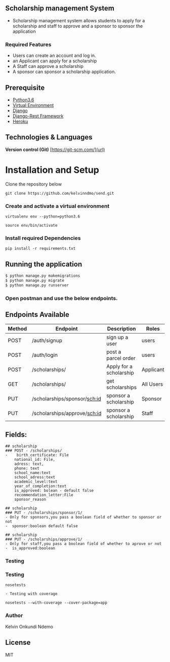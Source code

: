 ## Scholarship management System 

- Scholarship management system allows students to apply for a scholarship and staff to approve and a sponsor to sponsor the application

### Required Features
- Users can create an account and log in.
- an Applicant can apply for a scholarship
- A Staff can approve a scholarship
- A sponsor can sponsor a scholarship application.



## Prerequisite

- [Python3.6](https://www.python.org/downloads/release/python-365/)
- [Virtual Environment](https://virtualenv.pypa.io/en/stable/installation/)
- [Django](https://www.djangoproject.com/)
- [Django-Rest Framework](https://www.django-rest-framework.org/)
- [Heroku](https://dashboard.heroku.com/)

## Technologies & Languages


**Version control (Git)** [https://git-scm.com/](url)

# Installation and Setup

Clone the repository below

```
git clone https://github.com/kelvinndmo/send.git
```

### Create and activate a virtual environment

    virtualenv env --python=python3.6

    source env/bin/activate

### Install required Dependencies

    pip install -r requirements.txt

## Running the application

```bash
$ python manage.py makemigrations
$ python manage.py migrate
$ python manage.py runserver
```


### Open postman and use the below endpoints.


## Endpoints Available

| Method | Endpoint                        | Description                           | Roles         |
| ------ | ------------------------------- | ------------------------------------- | ------------  |
| POST   | /auth/signup                    | sign up a user                        | users         |
| POST   | /auth/login                     | post a parcel order                   | users         |
| POST   |/scholarships/                   | Apply for a scholarship               | Applicant     |
| GET    | /scholarships/                  | get scholarships                      | All Users     |
| PUT    | /scholarships/sponsor/<sch:id>  | sponsor a scholarship                 | Sponsor       |
| PUT    | /scholarships/approve/<sch:id>  | sponsor a scholarship                 | Staff         |

## Fields:
```
## scholarship
### POST - /scholarships/
-    birth_certificate: File
    national_id: File,
    adress: text,
    phone: text
    school_name:text
    school_adress:text
    academic_level:text
    year_of_completion:text
    is_approved: bolean - default false
    recommendation_letter:File
    sponsor_reason
```

```
## scholarship
### PUT - /scholarships/sponsor/1/
- Only for sponsors,you pass a boolean field of whether to sponsor or not
-  sponsor:boolean default false
```

```
## scholarship
### PUT - /scholarships/approve/1/
- Only for staff,you pass a boolean field of whether to aprove or not
-  is_approved:boolean
```

### Testing

### Testing

    nosetests

    - Testing with coverage

    nosetests --with-coverage --cover-package=app

### Author

Kelvin Onkundi Ndemo

## License

MIT
